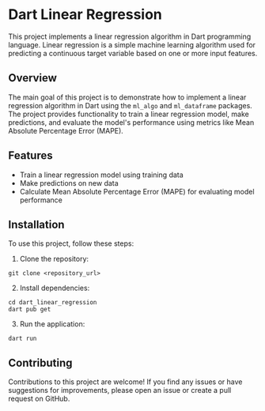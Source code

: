 # Dart Linear Regression

This project implements a linear regression algorithm in Dart programming language. Linear regression is a simple machine learning algorithm used for predicting a continuous target variable based on one or more input features.

## Overview

The main goal of this project is to demonstrate how to implement a linear regression algorithm in Dart using the `ml_algo` and `ml_dataframe` packages. The project provides functionality to train a linear regression model, make predictions, and evaluate the model's performance using metrics like Mean Absolute Percentage Error (MAPE).

## Features

- Train a linear regression model using training data
- Make predictions on new data
- Calculate Mean Absolute Percentage Error (MAPE) for evaluating model performance

## Installation

To use this project, follow these steps:

1. Clone the repository:

```
git clone <repository_url>
```

2. Install dependencies:

```
cd dart_linear_regression
dart pub get
```

3. Run the application:

```
dart run
```

## Contributing

Contributions to this project are welcome! If you find any issues or have suggestions for improvements, please open an issue or create a pull request on GitHub.
